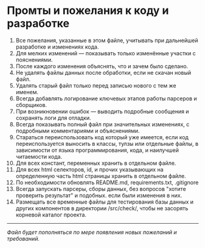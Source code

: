 # Промты и пожелания к коду и разработке

1. Все пожелания, указанные в этом файле, учитывать при дальнейшей разработке и изменениях кода.
2. Для мелких изменений — показывать только изменённые участки с пояснениями.
3. После каждого изменения объяснять, что и зачем было сделано.
4. Не удалять файлы данных после обработки, если не скачан новый файл.
5. Удалять старый файл только перед записью нового с тем же именем.
6. Всегда добавлять логирование ключевых этапов работы парсеров и сборщиков.
7. При возникновении ошибок — выводить подробные сообщения и сохранять логи для отладки.
8. Всегда показывать полный файл при значительных изменениях, с подробными комментариями и объяснениями.
9. Стараться переиспользовать код который уже имеется, если код переиспользуется выносить в классы, тулзы или отдельные файлы, в зависимости от языка программирования, кода, и наилучшей читаемости кода.
10. Для всех констант, переменных хранить в отдельном файле.
11. Для всех html селекторов, id, и прочих указывающих на определенную часть html страницы хранить в отдельном файле.
12. По необходимости обновлять README.md, requirements.txt, .gitignore
13. Всегда запускать парсеры, сборы данных, без вопросов "хотите проверить результат" и подобных. если были изменения в них.
14. Размещать все временные файлы для тестирования базы данных и других компонентов в директории /src/check/, чтобы не засорять корневой каталог проекта.

---

_Файл будет пополняться по мере появления новых пожеланий и требований._
